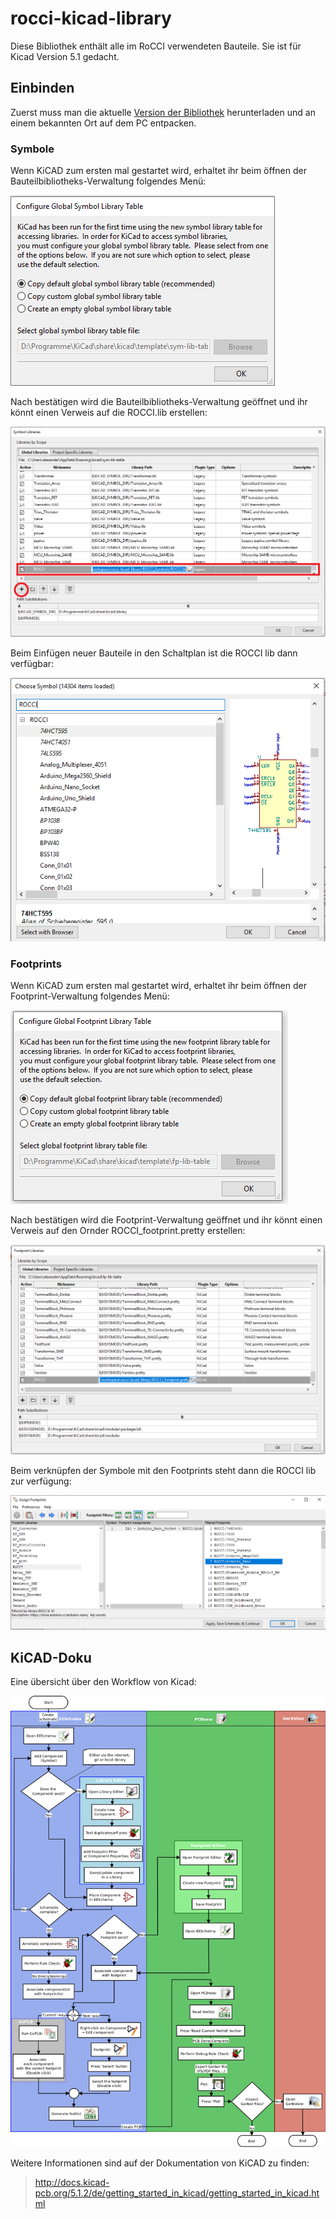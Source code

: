 # rocci-kicad-library 

Diese Bibliothek enthält alle im RoCCI verwendeten Bauteile. Sie ist für Kicad Version 5.1 gedacht.

## Einbinden

Zuerst muss man die aktuelle [Version der Bibliothek](https://github.com/teeheee/rocci-kicad-library/archive/master.zip) herunterladen und an einem bekannten Ort auf dem PC entpacken.

### Symbole

Wenn KiCAD zum ersten mal gestartet wird, erhaltet ihr beim öffnen der Bauteilbibliotheks-Verwaltung folgendes Menü:

![](images/First_Symbol_promt.PNG)

Nach bestätigen wird die Bauteilbibliotheks-Verwaltung geöffnet und ihr könnt einen Verweis auf die ROCCI.lib erstellen:

![](images/Add_rocci_symbol.PNG)

Beim Einfügen neuer Bauteile in den Schaltplan ist die ROCCI lib dann verfügbar:

![](images/Use_Symbols.PNG)

### Footprints

Wenn KiCAD zum ersten mal gestartet wird, erhaltet ihr beim öffnen der Footprint-Verwaltung folgendes Menü:

![](images/First_Footprint_promt.PNG)

Nach bestätigen wird die Footprint-Verwaltung geöffnet und ihr könnt einen Verweis auf den Ornder ROCCI_footprint.pretty erstellen:

![](images/Add_rocci_footprint.PNG)

Beim verknüpfen der Symbole mit den Footprints steht dann die ROCCI lib zur verfügung:

![](images/Use_Footprints.PNG)

## KiCAD-Doku

Eine übersicht über den Workflow von Kicad:

![](images/kicad_flowchart.png)

Weitere Informationen sind auf der Dokumentation von KiCAD zu finden:

> http://docs.kicad-pcb.org/5.1.2/de/getting_started_in_kicad/getting_started_in_kicad.html
